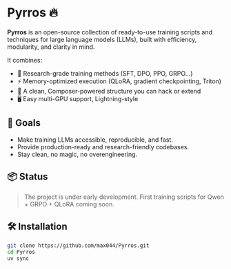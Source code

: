 # Pyrros 🔥

**Pyrros** is an open-source collection of ready-to-use training scripts and techniques for large language models (LLMs), built with efficiency, modularity, and clarity in mind.

It combines:
- 🧠 Research-grade training methods (SFT, DPO, PPO, GRPO…)
- ⚡ Memory-optimized execution (QLoRA, gradient checkpointing, Triton)
- 🧩 A clean, Composer-powered structure you can hack or extend
- 🖥️ Easy multi-GPU support, Lightning-style

## 🚀 Goals

- Make training LLMs accessible, reproducible, and fast.
- Provide production-ready and research-friendly codebases.
- Stay clean, no magic, no overengineering.

## 📦 Status

> The project is under early development. First training scripts for Qwen + GRPO + QLoRA coming soon.

## 🛠️ Installation

```bash
git clone https://github.com/max044/Pyrros.git
cd Pyrros
uv sync
```